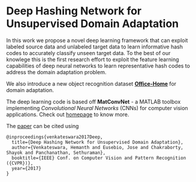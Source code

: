 # Deep Hashing Network for Unsupervised Domain Adaptation

In this work we propose a novel deep learning framework that can exploit 
labeled source data and unlabeled target data to learn informative hash codes 
to accurately classify unseen target data. To the best of our knowlege this 
is the first  research effort to exploit the feature learning capabilities 
of deep neural networks to learn representative hash codes to address the 
domain adaptation problem. 

We also introduce a new object recognition dataset **[Office-Home](https://hemanthdv.github.io/officehome-dataset/)** 
for domain adaptation.

The deep learning code is based off **MatConvNet** - a MATLAB toolbox 
implementing *Convolutional Neural Networks* (CNNs) for computer vision 
applications. Check out [homepage](http://www.vlfeat.org/matconvnet) to know more.

The [paper](https://arxiv.org/pdf/1706.07522.pdf) can be cited using
```
@inproceedings{venkateswara2017Deep,
  title={Deep Hashing Network for Unsupervised Domain Adaptation},
  author={Venkateswara, Hemanth and Eusebio, Jose and Chakraborty, Shayok and Panchanathan, Sethuraman},
  booktitle={IEEE} Conf. on Computer Vision and Pattern Recognition ({CVPR})},
  year={2017}
}
```
